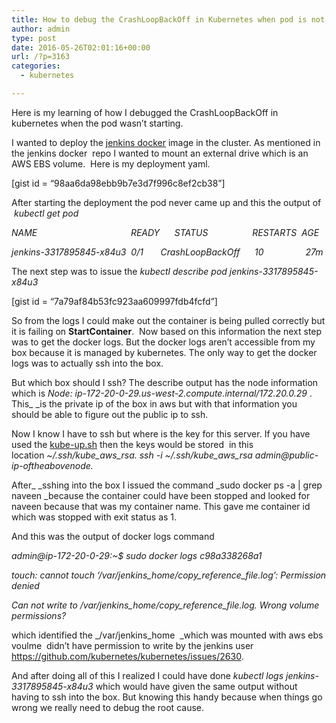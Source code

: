 ```yaml
---
title: How to debug the CrashLoopBackOff in Kubernetes when pod is not starting
author: admin
type: post
date: 2016-05-26T02:01:16+00:00
url: /?p=3163
categories:
  - kubernetes

---
```

Here is my learning of how I debugged the CrashLoopBackOff in kubernetes when the pod wasn&#8217;t starting.

I wanted to deploy the <a href="https://hub.docker.com/_/jenkins/" target="_blank">jenkins docker</a> image in the cluster. As mentioned in the jenkins docker  repo I wanted to mount an external drive which is an AWS EBS volume.  Here is my deployment yaml.

[gist id = &#8220;98aa6da98ebb9b7e3d7f996c8ef2cb38&#8221;]

After starting the deployment the pod never came up and this the output of  _kubectl get pod_

_NAME                                      READY      STATUS                  RESTARTS  AGE_
  
 _jenkins-3317895845-x84u3  0/1       CrashLoopBackOff      10                 27m_

The next step was to issue the _kubectl describe pod jenkins-3317895845-x84u3_

[gist id = &#8220;7a79af84b53fc923aa609997fdb4fcfd&#8221;]

So from the logs I could make out the container is being pulled correctly but it is failing on **StartContainer**.  Now based on this information the next step was to get the docker logs. But the docker logs aren&#8217;t accessible from my box because it is managed by kubernetes. The only way to get the docker logs was to actually ssh into the box.

But which box should I ssh? The describe output has the node information which is _Node: ip-172-20-0-29.us-west-2.compute.internal/172.20.0.29_ . This_ _is the private ip of the box in aws but with that information you should be able to figure out the public ip to ssh.

Now I know I have to ssh but where is the key for this server. If you have used the <a href="http://releases.k8s.io/release-1.2/cluster/kube-up.sh" target="_blank">kube-up.sh</a> then the keys would be stored  in this location _~/.ssh/kube\_aws\_rsa. ssh -i ~/.ssh/kube\_aws\_rsa admin@public-ip-oftheabovenode._

After_ _sshing into the box I issued the command _sudo docker ps -a | grep naveen _because the container could have been stopped and looked for naveen because that was my container name. This gave me container id which was stopped with exit status as 1.

And this was the output of docker logs command

_admin@ip-172-20-0-29:~$ sudo docker logs c98a338268a1_
  
_touch: cannot touch ‘/var/jenkins\_home/copy\_reference_file.log’: Permission denied_
  
_Can not write to /var/jenkins\_home/copy\_reference_file.log. Wrong volume permissions?_

which identified the _/var/jenkins_home  _which was mounted with aws ebs voulme  didn&#8217;t have permission to write by the jenkins user <a href="https://github.com/kubernetes/kubernetes/issues/2630" target="_blank">https://github.com/kubernetes/kubernetes/issues/2630</a>.

And after doing all of this I realized I could have done _kubectl logs jenkins-3317895845-x84u3_ which would have given the same output without having to ssh into the box. But knowing this handy because when things go wrong we really need to debug the root cause.